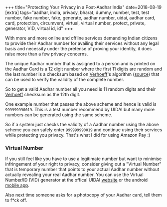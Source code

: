 +++
title="Protecting Your Privacy in a Post-Aadhar India"
date=2018-08-19
[extra]
tags="aadhar, india, privacy, bharat, dummy, number, test, test number, fake number, fake, generate, aadhar number, uidai, aadhar card, card, protection, circumvent, virtual, virtual number, protect, private, generator, VID, virtual id, id"
+++

With more and more online and offline services demanding Indian citizens to provide
their Aadhar number for availing their services without any legal basis and
necessity under the pretense of proving your identity, it does raise more than
a few privacy concerns.

<!-- more -->

The unique Aadhar number that is assigned to a person and is printed on the Aadhar Card
is a 12 digit number where the first 11 digits are random and the last number is
a checksum based on [Verhoeff]'s algorithm ([source][1]) that can be used to verify the
validity of the complete number.

So to get a valid Aadhar number all you need is 11 random digits and their 
[Verhoeff] checksum as the 12th digit.

One example number that passes the above scheme and hence is valid is 
`999999990019`. This is a test number recommend by UIDAI but many more
numbers can be generated using the same scheme.

So if a system just checks the validity of a Aadhar number using the above scheme
you can safely enter `999999990019` and continue using their services while protecting
you privacy. That's what I did for using Amazon Pay :)

### Virtual Number

If you still feel like you have to use a legitimate number but want to minimise infringement
of your right to privacy, consider giving out a "Virtual Number" that is temporary
number that points to your actual Aadhar number without actually revealing your
real Aadhar number. You can use the Virtual Number/ID (VID) generator at the 
offical UIDAI [website][2] or the android [mobile app][3].

Also next time someone asks for a photocopy of your Aadhar card, tell them to f*ck off.

[1]: https://www.quora.com/What-is-the-structure-of-ones-Aadhar-Card-UID-number
[2]: https://resident.uidai.gov.in/web/resident/vidgeneration
[3]: https://play.google.com/store/apps/details?id=in.gov.uidai.mAadhaarPlus
[Verhoeff]: https://en.wikipedia.org/wiki/Verhoeff_algorithm
